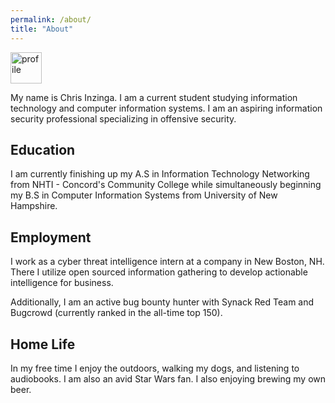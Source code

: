 ```yaml
---
permalink: /about/
title: "About"
---
```


<img src="https://cinzinga.com/assets/images/profile.png" alt="profile" width="50"/>

My name is Chris Inzinga. I am a current student studying information technology and computer information systems. I am an aspiring information security professional specializing in offensive security.

## Education

I am currently finishing up my A.S in Information Technology Networking from NHTI - Concord's Community College while simultaneously beginning my B.S in Computer Information Systems from University of New Hampshire.

## Employment

I work as a cyber threat intelligence intern at a company in New Boston, NH. There I utilize open sourced information gathering to develop actionable intelligence for business.

Additionally, I am an active bug bounty hunter with Synack Red Team and Bugcrowd (currently ranked in the all-time top 150).

## Home Life
In my free time I enjoy the outdoors, walking my dogs, and listening to audiobooks. I am also an avid Star Wars fan. I also enjoying brewing my own beer.